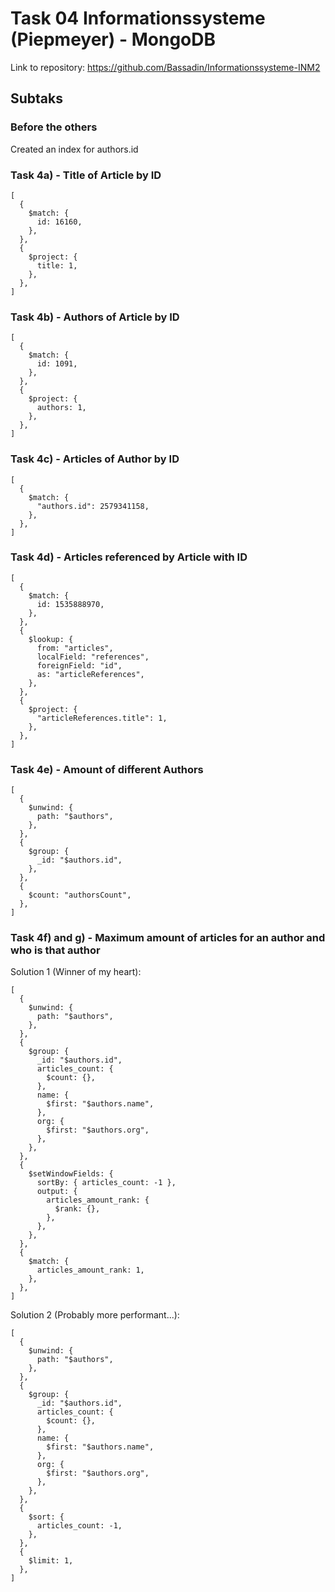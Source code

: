 # Task 04 Informationssysteme (Piepmeyer) - MongoDB

Link to repository: <https://github.com/Bassadin/Informationssysteme-INM2>

## Subtaks

### Before the others

Created an index for authors.id

### Task 4a) - Title of Article by ID

```mongodb
[
  {
    $match: {
      id: 16160,
    },
  },
  {
    $project: {
      title: 1,
    },
  },
]
```

### Task 4b) - Authors of Article by ID

```mongodb
[
  {
    $match: {
      id: 1091,
    },
  },
  {
    $project: {
      authors: 1,
    },
  },
]
```

### Task 4c) - Articles of Author by ID

```mongodb
[
  {
    $match: {
      "authors.id": 2579341158,
    },
  },
]
```

### Task 4d) - Articles referenced by Article with ID

```mongodb
[
  {
    $match: {
      id: 1535888970,
    },
  },
  {
    $lookup: {
      from: "articles",
      localField: "references",
      foreignField: "id",
      as: "articleReferences",
    },
  },
  {
    $project: {
      "articleReferences.title": 1,
    },
  },
]

```

### Task 4e) - Amount of different Authors

```mongodb
[
  {
    $unwind: {
      path: "$authors",
    },
  },
  {
    $group: {
      _id: "$authors.id",
    },
  },
  {
    $count: "authorsCount",
  },
]
```

### Task 4f) and g) - Maximum amount of articles for an author and who is that author

Solution 1 (Winner of my heart):

```mongodb
[
  {
    $unwind: {
      path: "$authors",
    },
  },
  {
    $group: {
      _id: "$authors.id",
      articles_count: {
        $count: {},
      },
      name: {
        $first: "$authors.name",
      },
      org: {
        $first: "$authors.org",
      },
    },
  },
  {
    $setWindowFields: {
      sortBy: { articles_count: -1 },
      output: {
        articles_amount_rank: {
          $rank: {},
        },
      },
    },
  },
  {
    $match: {
      articles_amount_rank: 1,
    },
  },
]
```

Solution 2 (Probably more performant...):

```mongodb
[
  {
    $unwind: {
      path: "$authors",
    },
  },
  {
    $group: {
      _id: "$authors.id",
      articles_count: {
        $count: {},
      },
      name: {
        $first: "$authors.name",
      },
      org: {
        $first: "$authors.org",
      },
    },
  },
  {
    $sort: {
      articles_count: -1,
    },
  },
  {
    $limit: 1,
  },
]
```
